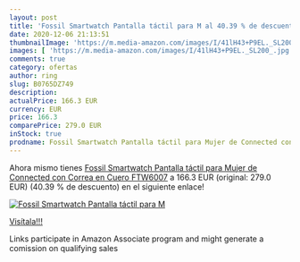 ```yaml
---
layout: post
title: 'Fossil Smartwatch Pantalla táctil para M al 40.39 % de descuento'
date: 2020-12-06 21:13:51
thumbnailImage: 'https://m.media-amazon.com/images/I/41lH43+P9EL._SL200_.jpg'
images: [ 'https://m.media-amazon.com/images/I/41lH43+P9EL._SL200_.jpg' ]
comments: true
category: ofertas
author: ring
slug: B0765DZ749
description:
actualPrice: 166.3 EUR
currency: EUR
price: 166.3
comparePrice: 279.0 EUR
inStock: true
prodname: Fossil Smartwatch Pantalla táctil para Mujer de Connected con Correa en Cuero FTW6007
---
```


Ahora mismo tienes [Fossil Smartwatch Pantalla táctil para Mujer de Connected con Correa en Cuero FTW6007](https://www.amazon.es/dp/B0765DZ749/?tag=tolees-21) a 166.3 EUR (original: 279.0 EUR) (40.39 %  de descuento) en el siguiente enlace!

[![Fossil Smartwatch Pantalla táctil para M](https://m.media-amazon.com/images/I/41lH43+P9EL._SL200_.jpg)](https://www.amazon.es/dp/B0765DZ749/?tag=tolees-21)

[Visítala!!!](https://www.amazon.es/dp/B0765DZ749/?tag=tolees-21)

Links participate in Amazon Associate program and might generate a comission on qualifying sales
